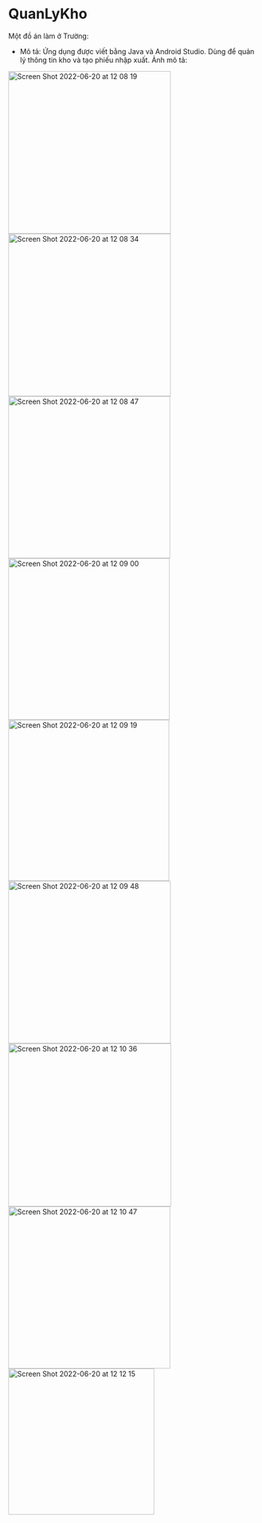 # QuanLyKho
Một đồ án làm ở Trường:

- Mô tả: Ứng dụng được viết bằng Java và Android Studio. Dùng để quản lý thông tin kho và tạo phiếu nhập xuất.
Ảnh mô tả:

<img width="326" alt="Screen Shot 2022-06-20 at 12 08 19" src="https://user-images.githubusercontent.com/54614140/174530057-ee7be127-c395-4d3c-a765-673c03c60dd9.png"> <img width="326" alt="Screen Shot 2022-06-20 at 12 08 34" src="https://user-images.githubusercontent.com/54614140/174530062-53a5c881-c836-47cf-851d-86c1604daaac.png">
<img width="325" alt="Screen Shot 2022-06-20 at 12 08 47" src="https://user-images.githubusercontent.com/54614140/174530067-f6520648-46cf-464c-956f-664c16bf7cf3.png">
<img width="324" alt="Screen Shot 2022-06-20 at 12 09 00" src="https://user-images.githubusercontent.com/54614140/174530072-dc2c5e26-7596-48bb-a95d-e2a75c51d65a.png">
<img width="323" alt="Screen Shot 2022-06-20 at 12 09 19" src="https://user-images.githubusercontent.com/54614140/174530076-9f806102-4d78-4630-9972-db648338cfc5.png">
<img width="326" alt="Screen Shot 2022-06-20 at 12 09 48" src="https://user-images.githubusercontent.com/54614140/174530081-d0fc314f-0e41-4253-a644-05bf3440c1f0.png">
<img width="327" alt="Screen Shot 2022-06-20 at 12 10 36" src="https://user-images.githubusercontent.com/54614140/174530086-ff53dc83-4223-4b75-af16-239d84922de3.png">
<img width="325" alt="Screen Shot 2022-06-20 at 12 10 47" src="https://user-images.githubusercontent.com/54614140/174530090-8908cd7d-ad59-4a13-b60d-2d61e3ffacdd.png">
<img width="293" alt="Screen Shot 2022-06-20 at 12 12 15" src="https://user-images.githubusercontent.com/54614140/174530094-e73fcfc2-a3c4-469b-83ba-2fc1023a9457.png">
